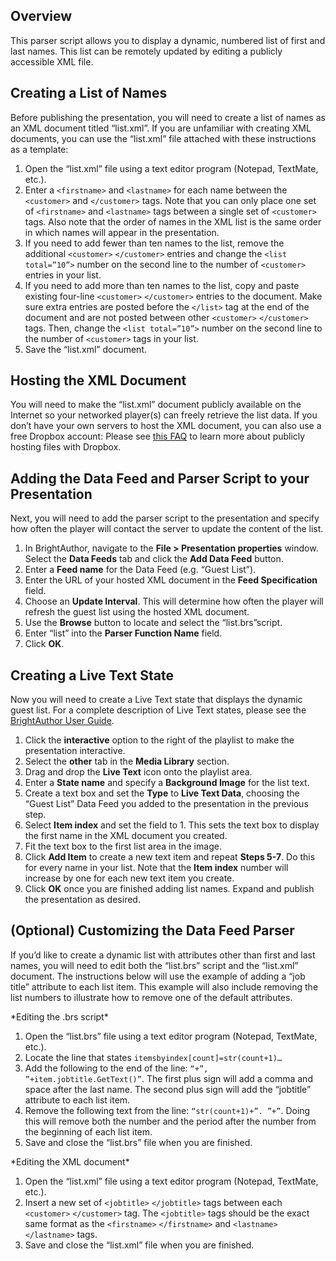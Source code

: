 Overview
--------
<p>This parser script allows you to display a dynamic, numbered list of first and last names. This list can be remotely updated by editing a publicly accessible XML file. </p>

Creating a List of Names
------------------------

<p>Before publishing the presentation, you will need to create a list of names as an XML document titled “list.xml”. If you are unfamiliar with creating XML documents, you can use the “list.xml” file attached with these instructions as a template:</p>
<ol>
<li>Open the “list.xml” file using a text editor program (Notepad, TextMate, etc.).</li>
<li>Enter a <code>&lt;firstname&gt;</code> and <code>&lt;lastname&gt;</code> for each name between the <code>&lt;customer&gt;</code> and <code>&lt;/customer&gt;</code> tags. Note that you can only place one set of <code>&lt;firstname&gt;</code> and <code>&lt;lastname&gt;</code> tags between a single set of <code>&lt;customer&gt;</code> tags. Also note that the order of names in the XML list is the same order in which names will appear in the presentation.</li>
<li>If you need to add fewer than ten names to the list, remove the additional <code>&lt;customer&gt;</code> <code>&lt;/customer&gt;</code> entries and change the <code>&lt;list total=”10”&gt;</code> number on the second line to the number of <code>&lt;customer&gt;</code> entries in your list.</li>
<li>If you need to add more than ten names to the list, copy and paste existing four-line <code>&lt;customer&gt;</code> <code>&lt;/customer&gt;</code> entries to the document. Make sure extra entries are posted before the <code>&lt;/list&gt;</code> tag at the end of the document and are not posted between other <code>&lt;customer&gt;</code> <code>&lt;/customer&gt;</code> tags. Then, change the <code>&lt;list total=”10”&gt;</code> number on the second line to the number of <code>&lt;customer&gt;</code> tags in your list.</li>
<li>Save the “list.xml” document.</li>
</ol>


Hosting the XML Document
------------------------
<p>You will need to make the “list.xml” document publicly available on the Internet so your networked player(s) can freely retrieve the list data. If you don’t have your own servers to host the XML document, you can also use a free Dropbox account: Please see <a href ="http://support.brightsign.biz/entries/21003508-Can-I-use-a-Dropbox-account-with-my-BrightSign">this FAQ</a> to learn more about publicly hosting files with Dropbox.</p>

Adding the Data Feed and Parser Script to your Presentation
------------------------------------------------------
<p>Next, you will need to add the parser script to the presentation and specify how often the player will contact the server to update the content of the list.</p>
<ol>
<li>In BrightAuthor, navigate to the <strong>File > Presentation properties</strong> window. Select the <strong>Data Feeds</strong> tab and click the <strong>Add Data Feed</strong> button.</li>
<li>Enter a <strong>Feed name</strong> for the Data Feed (e.g. “Guest List”).</li>
<li>Enter the URL of your hosted XML document in the <strong>Feed Specification</strong> field.</li>
<li>Choose an <strong>Update Interval</strong>. This will determine how often the player will refresh the guest list using the hosted XML document.</li>
<li>Use the <strong>Browse</strong> button to locate and select the “list.brs”script.</li>
<li>Enter “list” into the <strong>Parser Function Name</strong> field.</li>
<li>Click <strong>OK</strong>.</li>
</ol>

Creating a Live Text State
--------------------------
<p>Now you will need to create a Live Text state that displays the dynamic guest list. For a complete description of Live Text states, please see the <a href="http://support.brightsign.biz/entries/314526-brightsign-user-guides-troubleshooting">BrightAuthor User Guide</a>.</p>
<ol>
<li>Click the <strong>interactive</strong> option to the right of the playlist to make the presentation interactive.</li>
<li>Select the <strong>other</strong> tab in the <strong>Media Library</strong> section.</li>
<li>Drag and drop the <strong>Live Text</strong> icon onto the playlist area.</li>
<li>Enter a <strong>State name</strong> and specify a <strong>Background Image</strong> for the list text.</li>
<li>Create a text box and set the <strong>Type</strong> to <strong>Live Text Data</strong>, choosing the “Guest List” Data Feed you added to the presentation in the previous step.</li>
<li>Select <strong>Item index</strong> and set the field to 1. This sets the text box to display the first name in the XML document you created.</li>
<li>Fit the text box to the first list area in the image.</li>
<li>Click <strong>Add Item</strong> to create a new text item and repeat <strong>Steps 5-7</strong>. Do this for every name in your list. Note that the <strong>Item index</strong> number will increase by one for each new text item you create.</li>
<li>Click <strong>OK</strong> once you are finished adding list names. Expand and publish the presentation as desired.</li>
</ol>

(Optional) Customizing the Data Feed Parser
-------------------------------------------
<p>If you’d like to create a dynamic list with attributes other than first and last names, you will need to edit both the “list.brs” script and the “list.xml” document. The instructions below will use the example of adding a “job title” attribute to each list item. This example will also include removing the list numbers to illustrate how to remove one of the default attributes.</p>
<p> </p>
*Editing the .brs script*
<ol>
<li>Open the “list.brs” file using a text editor program (Notepad, TextMate, etc.).</li>
<li>Locate the line that states <code>itemsbyindex[count]=str(count+1)…</code></li>
<li>Add the following to the end of the line: <code>“+”, ”+item.jobtitle.GetText()”</code>. The first plus sign will add a comma and space after the last name. The second plus sign will add the “jobtitle” attribute to each list item.</li>
<li>Remove the following text from the line: <code>“str(count+1)+”. ”+”</code>. Doing this will remove both the number and the period after the number from the beginning of each list item.</li>
<li>Save and close the “list.brs” file when you are finished.</li>
</ol>
<p> </p>
*Editing the XML document*
<ol>
<li>Open the “list.xml” file using a text editor program (Notepad, TextMate, etc.).</li>
<li>Insert a new set of <code>&lt;jobtitle&gt;</code>  <code>&lt;/jobtitle&gt;</code>  tags between each <code>&lt;customer&gt;</code>  <code>&lt;/customer&gt;</code>  tag. The <code>&lt;jobtitle&gt;</code>  tags should be the exact same format as the <code>&lt;firstname&gt;</code> <code>&lt;/firstname&gt;</code>  and <code>&lt;lastname&gt;</code> <code>&lt;/lastname&gt;</code> tags.</li>
<li>Save and close the “list.xml” file when you are finished.</li>
</ol>


